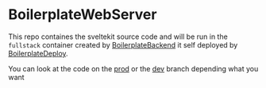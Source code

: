 # BoilerplateWebServer

This repo containes the sveltekit source code and will be run in the `fullstack` container created by [BoilerplateBackend](https://github.com/HugoKovac/BoilerplateBackend) it self deployed by [BoilerplateDeploy](https://github.com/HugoKovac/BoilerplateDeploy).

You can look at the code on the [prod](https://github.com/HugoKovac/BoilerplateWebServer/tree/prod) or the [dev](https://github.com/HugoKovac/BoilerplateWebServer/tree/dev) branch depending what you want
